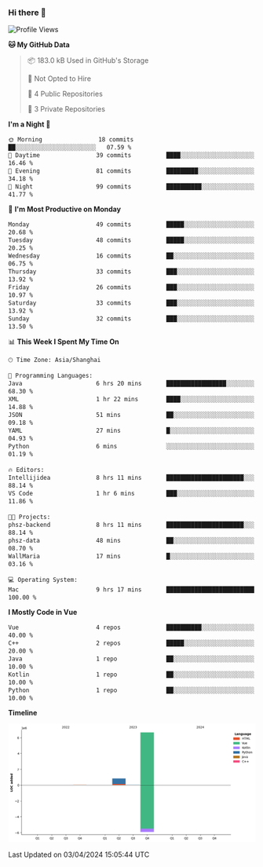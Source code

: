 ### Hi there 👋

<!--
**ALiersEL/ALiersEL** is a ✨ _special_ ✨ repository because its `README.md` (this file) appears on your GitHub profile.

Here are some ideas to get you started:

- 🔭 I’m currently working on ...
- 🌱 I’m currently learning ...
- 👯 I’m looking to collaborate on ...
- 🤔 I’m looking for help with ...
- 💬 Ask me about ...
- 📫 How to reach me: ...
- 😄 Pronouns: ...
- ⚡ Fun fact: ...
-->

<!--START_SECTION:waka-->
![Profile Views](http://img.shields.io/badge/Profile%20Views-0-blue)

**🐱 My GitHub Data** 

> 📦 183.0 kB Used in GitHub's Storage 
 > 
> 🚫 Not Opted to Hire
 > 
> 📜 4 Public Repositories 
 > 
> 🔑 3 Private Repositories 
 > 
**I'm a Night 🦉** 

```text
🌞 Morning                18 commits          ██░░░░░░░░░░░░░░░░░░░░░░░   07.59 % 
🌆 Daytime                39 commits          ████░░░░░░░░░░░░░░░░░░░░░   16.46 % 
🌃 Evening                81 commits          █████████░░░░░░░░░░░░░░░░   34.18 % 
🌙 Night                  99 commits          ██████████░░░░░░░░░░░░░░░   41.77 % 
```
📅 **I'm Most Productive on Monday** 

```text
Monday                   49 commits          █████░░░░░░░░░░░░░░░░░░░░   20.68 % 
Tuesday                  48 commits          █████░░░░░░░░░░░░░░░░░░░░   20.25 % 
Wednesday                16 commits          ██░░░░░░░░░░░░░░░░░░░░░░░   06.75 % 
Thursday                 33 commits          ███░░░░░░░░░░░░░░░░░░░░░░   13.92 % 
Friday                   26 commits          ███░░░░░░░░░░░░░░░░░░░░░░   10.97 % 
Saturday                 33 commits          ███░░░░░░░░░░░░░░░░░░░░░░   13.92 % 
Sunday                   32 commits          ███░░░░░░░░░░░░░░░░░░░░░░   13.50 % 
```


📊 **This Week I Spent My Time On** 

```text
🕑︎ Time Zone: Asia/Shanghai

💬 Programming Languages: 
Java                     6 hrs 20 mins       █████████████████░░░░░░░░   68.30 % 
XML                      1 hr 22 mins        ████░░░░░░░░░░░░░░░░░░░░░   14.88 % 
JSON                     51 mins             ██░░░░░░░░░░░░░░░░░░░░░░░   09.18 % 
YAML                     27 mins             █░░░░░░░░░░░░░░░░░░░░░░░░   04.93 % 
Python                   6 mins              ░░░░░░░░░░░░░░░░░░░░░░░░░   01.19 % 

🔥 Editors: 
Intellijidea             8 hrs 11 mins       ██████████████████████░░░   88.14 % 
VS Code                  1 hr 6 mins         ███░░░░░░░░░░░░░░░░░░░░░░   11.86 % 

🐱‍💻 Projects: 
phsz-backend             8 hrs 11 mins       ██████████████████████░░░   88.14 % 
phsz-data                48 mins             ██░░░░░░░░░░░░░░░░░░░░░░░   08.70 % 
WallMaria                17 mins             █░░░░░░░░░░░░░░░░░░░░░░░░   03.16 % 

💻 Operating System: 
Mac                      9 hrs 17 mins       █████████████████████████   100.00 % 
```

**I Mostly Code in Vue** 

```text
Vue                      4 repos             ██████████░░░░░░░░░░░░░░░   40.00 % 
C++                      2 repos             █████░░░░░░░░░░░░░░░░░░░░   20.00 % 
Java                     1 repo              ██░░░░░░░░░░░░░░░░░░░░░░░   10.00 % 
Kotlin                   1 repo              ██░░░░░░░░░░░░░░░░░░░░░░░   10.00 % 
Python                   1 repo              ██░░░░░░░░░░░░░░░░░░░░░░░   10.00 % 
```



**Timeline**

![Lines of Code chart](https://raw.githubusercontent.com/ALiersEL/ALiersEL/main/assets/bar_graph.png)


 Last Updated on 03/04/2024 15:05:44 UTC
<!--END_SECTION:waka-->

